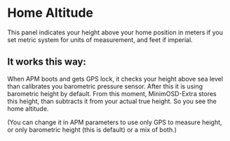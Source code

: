 # Home Altitude #

This panel indicates your height above your home position in meters if you set metric system for units of measurement, and feet if imperial.

## It works this way: ##

When APM boots and gets GPS lock, it checks your height above sea level than calibrates you barometric pressure sensor. After this it is using barometric height by default.
From this moment, MinimOSD-Extra stores this height, than subtracts it from your actual true height. So you see the home altitude.

(You can change it in APM parameters to use only GPS to measure height, or only barometric height (this is default) or a mix of both.)